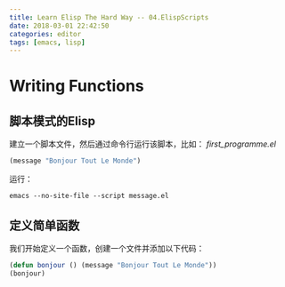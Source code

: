```yaml
---
title: Learn Elisp The Hard Way -- 04.ElispScripts
date: 2018-03-01 22:42:50
categories: editor
tags: [emacs, lisp]
---
```

# Writing Functions
## 脚本模式的Elisp
建立一个脚本文件，然后通过命令行运行该脚本，比如：
*first_programme.el*
```lisp
(message "Bonjour Tout Le Monde")
```
运行：
```shell
emacs --no-site-file --script message.el
```

## 定义简单函数
我们开始定义一个函数，创建一个文件并添加以下代码：
```lisp
(defun bonjour () (message "Bonjour Tout Le Monde"))
(bonjour)
```
